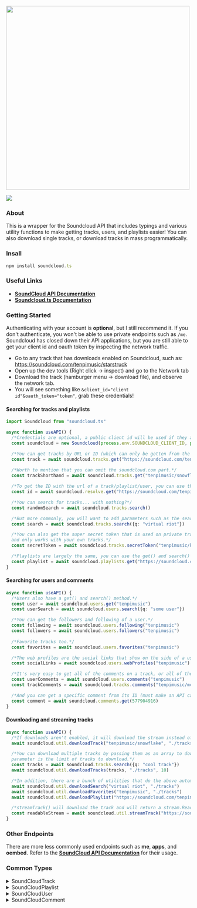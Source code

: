 <div align="left">
  <p>
    <a href="https://tenpi.github.io/soundcloud.ts/"><img src="https://raw.githubusercontent.com/Tenpi/soundcloud.ts/master/images/soundcloud.tslogo.gif" width="500" /></a>
  </p>
  <p>
    <a href="https://nodei.co/npm/soundcloud.ts/"><img src="https://nodei.co/npm/soundcloud.ts.png" /></a>
  </p>
</div>

### About
This is a wrapper for the Soundcloud API that includes typings and various utility functions
to make getting tracks, users, and playlists easier! You can also download single tracks, or download tracks in mass programmatically. 

### Insall
```ts
npm install soundcloud.ts
```

### Useful Links
- [**SoundCloud API Documentation**](https://developers.soundcloud.com/docs/api/reference)
-  [**Soundcloud.ts Documentation**](https://tenpi.github.io/soundcloud.ts/)

### Getting Started
Authenticating with your account is **optional**, but I still recommend it. If you don't authenticate, you won't be able to use private endpoints such as `/me`. Soundcloud has closed down their API applications, but you are still able to get your 
client id and oauth token by inspecting the network traffic.
- Go to any track that has downloads enabled on Soundcloud, such as: https://soundcloud.com/tenpimusic/starstruck
- Open up the dev tools (Right click -> inspect) and go to the Network tab
- Download the track (hamburger menu -> download file), and observe the network tab.
- You will see something like `&client_id="client id"&oauth_token="token"`, grab these credentials!

#### Searching for tracks and playlists
```ts
import Soundcloud from "soundcloud.ts"

async function useAPI() {
  /*Credentials are optional, a public client id will be used if they are omitted.*/
  const soundcloud = new Soundcloud(process.env.SOUNDCLOUD_CLIENT_ID, process.env.SOUNDCLOUD_OAUTH_TOKEN)

  /*You can get tracks by URL or ID (which can only be gotten from the API)*/
  const track = await soundcloud.tracks.get("https://soundcloud.com/tenpimusic/snowflake")
  
  /*Worth to mention that you can omit the soundcloud.com part.*/
  const trackShorthand = await soundcloud.tracks.get("tenpimusic/snowflake")

  /*To get the ID with the url of a track/playlist/user, you can use the resolve endpoint.*/
  const id = await soundcloud.resolve.get("https://soundcloud.com/tenpimusic/snowflake")

  /*You can search for tracks... with nothing?*/
  const randomSearch = await soundcloud.tracks.search()

  /*But more commonly, you will want to add parameters such as the search query.*/
  const search = await soundcloud.tracks.search({q: "virtual riot"})

  /*You can also get the super secret token that is used on private tracks. Authentication required, 
  and only works with your own tracks.*/
  const secretToken = await soundcloud.tracks.secretToken("tenpimusic/kudasai")

  /*Playlists are largely the same, you can use the get() and search() methods.*/
  const playlist = await soundcloud.playlists.get("https://soundcloud.com/tenpimusic/sets/my-songs")
}
```

#### Searching for users and comments
```ts
async function useAPI() {
  /*Users also have a get() and search() method.*/
  const user = await soundcloud.users.get("tenpimusic")
  const userSearch = await soundcloud.users.search({q: "some user"})

  /*You can get the followers and following of a user.*/
  const following = await soundcloud.users.following("tenpimusic")
  const followers = await soundcloud.users.followers("tenpimusic")
  
  /*Favorite tracks too.*/
  const favorites = await soundcloud.users.favorites("tenpimusic")

  /*The web profiles are the social links that show on the side of a user's profile*/
  const socialLinks = await soundcloud.users.webProfiles("tenpimusic")

  /*It's very easy to get all of the comments on a track, or all of the comments by a user.*/
  const userComments = await soundcloud.users.comments("tenpimusic")
  const trackComments = await soundcloud.tracks.comments("tenpimusic/moonlight")

  /*And you can get a specific comment from its ID (must make an API call to get it).*/
  const comment = await soundcloud.comments.get(577904916)
}
```
#### Downloading and streaming tracks
```ts
async function useAPI() {
  /*If downloads aren't enabled, it will download the stream instead of the original file.*/
  await soundcloud.util.downloadTrack("tenpimusic/snowflake", "./tracks")

  /*You can download multiple tracks by passing them as an array to downloadTracks(). The third
  parameter is the limit of tracks to download.*/
  const tracks = await soundcloud.tracks.search({q: "cool track"})
  await soundcloud.util.downloadTracks(tracks, "./tracks", 10)

  /*In addition, there are a bunch of utilities that do the above automatically for convenience.*/
  await soundcloud.util.downloadSearch("virtual riot", "./tracks")
  await soundcloud.util.downloadFavorites("tenpimusic", "./tracks")
  await soundcloud.util.downloadPlaylist("https://soundcloud.com/tenpimusic/sets/my-songs", "./tracks")

  /*streamTrack() will download the track and will return a stream.Readable automatically.*/
  const readableStream = await soundcloud.util.streamTrack("https://soundcloud.com/virtual-riot/emotionalrmx")
}
```

### Other Endpoints
There are more less commonly used endpoints such as **me**, **apps**, and **oembed**. Refer to the [**SoundCloud API Documentation**](https://developers.soundcloud.com/docs/api/reference) for their usage.

### Common Types
<details>
<summary>SoundCloudTrack</summary>

```ts
export interface SoundCloudTrack {
    comment_count: number
    release: number | ""
    original_content_size: number
    track_type: SoundCloudTrackType | null
    original_format: string
    streamable: boolean
    download_url: string | null
    id: number
    state: "processing" | "failed" | "finished"
    last_modified: string
    favoritings_count: number
    kind: string
    purchase_url: string
    release_year: number | null
    sharing: string
    attachments_uri: string
    license: SoundCloudLicense
    user_id: number
    user_favorite: boolean
    waveform_url: string
    permalink: string
    permalink_url: string
    playback_count: number
    downloadable: boolean
    created_at: string
    description: string
    title: string
    duration: number
    artwork_url: string
    video_url: string | null
    tag_list: string
    release_month: number | null
    genre: string
    release_day: number | null
    reposts_count: number
    label_name: string | null
    commentable: boolean
    bpm: number | null
    policy: string
    key_signature: string
    isrc: string | null
    uri: string
    download_count: number
    likes_count: number
    purchase_title: string
    embeddable_by: string
    monetization_model: string
    user: SoundCloudUserMini
    user_playback_count: number | null
    stream_url: string
    label?: SoundCloudUserMini
    label_id: number | null
    asset_data?: string
    artwork_data?: string
}
```
</details>

<details>
<summary>SoundCloudPlaylist</summary>

```ts
export interface SoundCloudPlaylist {
    duration: number
    release_day: number | null
    permalink_url: string
    reposts_count: number
    genre: string | null
    permalink: string
    purchase_url: string | null
    release_month: number | null
    description: string | null
    uri: string
    label_name: string | null
    tag_list: string
    release_year: number | null
    secret_uri: string
    track_count: number
    user_id: number
    last_modified: string
    license: SoundCloudLicense
    tracks: SoundCloudTrack[]
    playlist_type: string | null
    id: number
    downloadable: boolean | null
    sharing: "private" | "public"
    secret_token?: string
    created_at: string
    release: number | null
    likes_count: number
    kind: "playlist"
    title: string
    type: string | null
    purchase_title: string | null
    artwork_url: string | null
    ean: string | null
    streamable: boolean
    user: SoundCloudUserMini
    embeddable_by: string
    label_id: string | null
}
```
</details>

<details>
<summary>SoundCloudUser</summary>

```ts
export interface SoundCloudUser {
    kind: "user"
    id: number
    permalink: string
    subscriptions: []
    username: string
    uri: string
    permalink_url: string
    avatar_url: string
    country: string
    full_name: string
    city: string
    description: string
    discogs_name: string | null
    myspace_name: string | null
    website: string | null
    website_title: string
    online: boolean
    track_count: number
    playlist_count: number
    followers_count: number
    followings_count: number
    likes_count: number
    comments_count: number
    public_favorites_count: number
    avatar_data?: string
    quota?: {
        unlimited_upload_quota: boolean
        upload_seconds_used: number
        upload_seconds_left: number
    }
    private_playlists_count?: number
    primary_email_confirmed?: boolean
    private_tracks_count?: number
    locale?: string
    last_modified: string
    first_name: string
    last_name: string
    reposts_count: number
    upload_seconds_left?: number
    plan: string

}
```
</details>

<details>
<summary>SoundCloudComment</summary>

```ts
export interface SoundCloudComment {
    kind: "comment"
    id: number
    created_at: string
    user_id: number
    track_id: number
    timestamp: number
    body: string
    uri: string
    user: SoundCloudUserMini
}
```
</details>